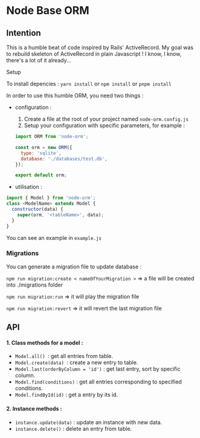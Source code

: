 # Node Base ORM

## Intention

This is a humble beat of code inspired by Rails' ActiveRecord. My goal was to rebuild skeleton of ActiveRecord in plain Javascript ! I know, I know, there's a lot of it already...

Setup

To install depencies : `yarn install` or `npm install` or `pnpm install`

In order to use this humble ORM, you need two things :

- configuration :

  1. Create a file at the root of your project named `node-orm.config.js`
  2. Setup your configuration with specific parameters, for example :

  ```javascript
  import ORM from 'node-orm';

  const orm = new ORM({
    type: 'sqlite',
    database: './databases/test.db',
  });

  export default orm;
  ```
- utilisation :

```javascript
import { Model } from 'node-orm'; 
class <ModelName> extends Model {
  constructor(data) {
    super(orm, '<tableName>', data);
  }
}
```

You can see an example in `example.js`


### Migrations

You can generate a migration file to update database :

`npm run migration:create < nameOfYourMigration >` => a file will be created into ./migrations folder

`npm run migration:run` => it will play the migration file

`npm run migration:revert` => it will revert the last migration file

## API

#### 1. **Class methods for a model :**

* `Model.all() `: get all entries from table.
* `Model.create(data) `: create a new entry to table.
* `Model.last(orderByColumn = 'id')` : get last entry, sort by specific column.
* `Model.find(conditions)` : get all entries corresponding to specified conditions.
* `Model.findById(id)` : get a entry by its id.

#### 2. **Instance methods  :**

* `instance.update(data)` : update an instance with new data.
* `instance.delete()` : delete an entry from table.
